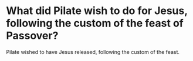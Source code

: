 # What did Pilate wish to do for Jesus, following the custom of the feast of Passover?

Pilate wished to have Jesus released, following the custom of the feast.
